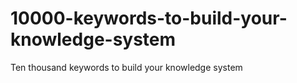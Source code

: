 # 10000-keywords-to-build-your-knowledge-system
Ten thousand keywords to build your knowledge system
